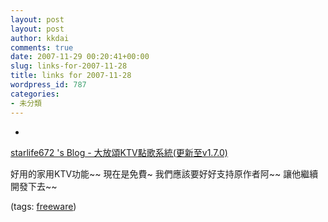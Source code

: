 ```yaml
---
layout: post
layout: post
author: kkdai
comments: true
date: 2007-11-29 00:20:41+00:00
slug: links-for-2007-11-28
title: links for 2007-11-28
wordpress_id: 787
categories:
- 未分類
---
```



	
  * 
		

[starlife672 's Blog - 大放頌KTV點歌系統(更新至v1.7.0)](http://www.wretch.cc/blog/starlife672&article_id=15527073)


		

好用的家用KTV功能~~ 現在是免費~ 我們應該要好好支持原作者阿~~ 讓他繼續開發下去~~


		

(tags: [freeware](http://del.icio.us/kkdai/freeware))


	



